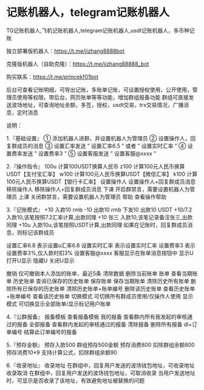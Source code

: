 # 记账机器人，telegram记账机器人
TG记账机器人,飞机记账机器人,telegram记账机器人,usdt记账机器人，多币种记账

独立部署版机器人：https://t.me/jizhang8888bot

克隆版机器人（自助克隆）：https://t.me/jizhang88888_bot

购买联系：https://t.me/princekf01bot

后台可查看记账明细，可导出记账，多账单记账，可设置授权使用，公开使用，管理员使用等权限。带后台，网页账单等等功能，增加群组报备功能
群组可直接发送波场地址，可查询地址余额，多签，授权，usdt交易，trx交易情况，广播消息，定时消息


说明：

1.『基础设置』
① 添加机器人进群，并设置机器人为管理员
② 设置操作人，回复群成员的消息
③ 设置汇率发送 ” 设置汇率6.5 ” 或者 ” 设置实时汇率 ” 
④ 设置费率发送 ” 设置费率3 ” 
⑤ 设置客服发送 ” 设置客服@xxxx ” 

2.『操作指令』
100u   计算100USDT换算人民币
z100  计算100元人民币换算USDT【支付宝汇率】
w100  计算100元人民币换算USDT【微信汇率】
k100  计算100元人民币换算USDT【银行卡汇率】
设置操作人 设置操作人+回复群成员消息
移除操作人 移除操作人+回复群成员消息
下课 开启群禁言，需要设置机器人为管理员
上课 关闭群禁言，需要设置机器人为管理员
帮助 查看操作帮助

3.『记账模式』
+10  入款10 rmb
-10  出款10 rmb
下发10  出款10 USDT
+10/7.2  入款10,该笔按照7.2汇率计算,出款同理
+10 张三  入款10,该笔记录备注张三,出款同理
+10u  入款10u,该笔按照USDT计算,出款同理
如果在记账时，回复群成员消息，则标记该群成员

设置汇率6.8 表示设置u汇率6.8
设置实时汇率 表示设置实时汇率
设置费率3 表示设置费率3%,仅入款时扣3%
设置客服@xxxx 客服显示在账单消息按钮中
显示U 打开U显示
隐藏U 关闭U显示

撤销 仅可撤销本人添加的账单，最近5条
清除数据 删除当前账单
账单 查看当期账单
历史账单 查询已保存的历史账单
保存账单 保存当期账单
清除历史所有账单 删除所有已保存的历史账单
清除历史账单+账单编号 删除该历史账单
查看历史账单+账单编号 查看该历史账单
切换模式 可切换所有群成员使用/仅操作人使用
显示模式 可切换显示全部账单/显示标记用户账单

4.『公群报备』
报备模板 查看报备模板
我的报备 查看群内所有我发起的审核通过的报备
全部报备 查看群内发起的审核通过的报备
清除报备 删除所有报备
dl+订单编号 结算此订单编号的报备

5.『预存金额』
预存入款500 群组预存500金额
预存消费800 扣除群组余额800
预存消费10*9 支持计算公式，扣除群组余额90

6.『收录地址』
收录地址 在群组中，回复用户发送的波场钱包地址，可收录地址
收录取消 在群组中，回复用户发送的波场钱包地址，可取消收录
当用户发送地址时，可显示是否收录了该地址，有效避免地址被替换的问题
